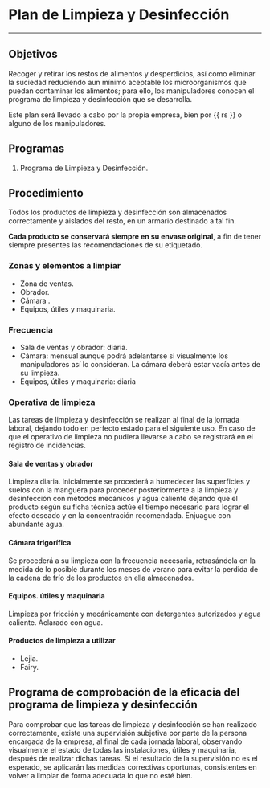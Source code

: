 # Plan de Limpieza y Desinfección

___

## Objetivos

Recoger y retirar los restos de alimentos y desperdicios, así como eliminar la suciedad reduciendo aun mínimo aceptable los microorganismos que puedan contaminar los alimentos; para ello, los manipuladores conocen el programa de limpieza y desinfección que se desarrolla.

Este plan será llevado a cabo por la propia empresa, bien por {{ rs }} o alguno de los manipuladores.

## Programas

1. Programa de Limpieza y Desinfección.

## Procedimiento

Todos los productos de limpieza y desinfección son almacenados
correctamente y aislados del resto, en un armario destinado a tal fin.

**Cada producto se conservará siempre en su envase original**, a fin de tener siempre presentes las recomendaciones  de su etiquetado.

### Zonas y elementos a limpiar

* Zona de ventas.
* Obrador.
* Cámara .
* Equipos, útiles y maquinaria.

### Frecuencia

* Sala de ventas y obrador: diaria.
* Cámara: mensual aunque podrá adelantarse si visualmente los manipuladores así lo consideran. La cámara deberá estar vacía antes de su limpieza.
* Equipos, útiles y maquinaria: diaria

### Operativa de limpieza

Las tareas de limpieza y desinfección se realizan al final de la jornada laboral, dejando todo en perfecto estado para el siguiente uso. En caso de que el operativo de limpieza no pudiera llevarse a cabo se registrará en el registro de incidencias.

#### Sala de ventas y obrador

Limpieza diaria. Inicialmente se procederá a humedecer las superficies y suelos con la manguera para proceder posteriormente a la limpieza y desinfección con métodos mecánicos y agua caliente dejando que el producto según su ficha técnica actúe el tiempo necesario para lograr el efecto deseado y en la concentración recomendada. Enjuague con abundante agua.

#### Cámara frigorífica

Se procederá a su limpieza con la frecuencia necesaria, retrasándola en la medida de lo posible durante los meses de verano para evitar la perdida de la cadena de frío de los productos en ella almacenados.

#### Equipos. útiles y maquinaria

Limpieza por fricción y mecánicamente con detergentes autorizados y agua caliente. Aclarado con agua.

#### Productos de limpieza a utilizar

* Lejia.
* Fairy.

## Programa de comprobación de la eficacia del programa de limpieza y desinfección

Para comprobar que las tareas de limpieza y desinfección se han realizado correctamente, existe una supervisión subjetiva por parte de la persona encargada de la empresa, al final de cada jornada laboral, observando visualmente el estado de todas las instalaciones, útiles y maquinaria, después de realizar dichas tareas. Si el resultado de la supervisión no es el esperado, se aplicarán las medidas correctivas oportunas, consistentes en volver a limpiar de forma adecuada lo que no esté bien.
